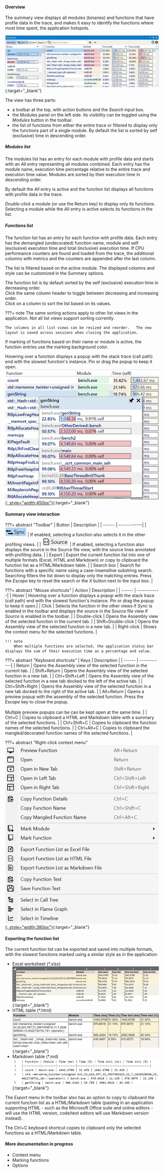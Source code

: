 #### Overview

The summary view displays all modules (binaries) and functions that have profile data in the trace, and makes it easy to identify the functions where most time spent, the application hotspots.

[![Profiling UI screenshot](img/summary-panel_1233x417.png)](img/summary-panel_1233x417.png){:target="_blank"}

The view has three parts:  

- a toolbar at the top, with action buttons and the *Search* input box.
- the Modules panel on the left side. Its visibility can be toggled using the *Modules* button in the toolbar.
- the list of functions from either the entire trace or filtered to display only the functions part of a single module. By default the list is sorted by self (exclusive) time in descending order.

##### Modules list

The modules list has an entry for each module with profile data and starts with an *All* entry representing all modules combined. Each entry has the module name, execution time percentage relative to the entire trace and execution time value. Modules are sorted by their execution time in descending order.

By default the *All* entry is active and the function list displays all functions with profile data in the trace.  

*Double-click* a module (or use the Return key) to display only its functions. Selecting a module while the *All* entry is active selects its functions in the list.

##### Functions list

The function list has an entry for each function with profile data. Each entry has the demangled (undecorated) function name, module and self (exclusive) execution time and total (inclusive) execution time. If CPU performance counters are found and loaded from the trace, the additional columns with metrics and the counters are appended after the last column.  

The list is filtered based on the active module. The displayed columns and style can be customized in the Summary options.

The function list is by default sorted by the self (exclusive) execution time in decreasing order.  
*Click* the same column header to toggle between decreasing and  increasing order.  
*Click* on a column to sort the list based on its values.  

???+ note
    The same sorting actions apply to other list views in the application. Not all list views support sorting currently.  
    
    The columns in all list views can be resized and reorder.   The new layout is saved across sessions when closing the application.

If marking of functions based on their name or module is active, the function entries use the marking background color.

Hovering over a function displays a popup with the stack trace (call path) end with the slowest function's instance. Pin or drag the popup to keep it open.  
[![Profiling UI screenshot](img/summary-preview_654x551.png){: style="width:450px"}](img/summary-preview_654x551.png){:target="_blank"}

#### Summary view interaction

???+ abstract "Toolbar"
    | Button | Description |
    | ------ | ------------|
    | ![](img/flame-graph-toolbar-sync.png) | If enabled, selecting a function also selects it in the other profiling views. |
    | ![](img/flame-graph-toolbar-source.png) | If enabled, selecting a function also displays the source in the Source file view, with the source lines annotated with profiling data. |
    | Export | Export the current function list into one of multiple formats (Excel, HTML and Markdown) or copy to clipboard the function list as  a HTML/Markdown table. |
    | Search box | Search for functions with a specific name using a case-insensitive substring search. Searching filters the list down to display only the matching entries. Press the *Escape* key to reset the search or the *X* button next to the input box. |

???+ abstract "Mouse shortcuts"
    | Action | Description |
    | ------ | ------------|
    | Hover | Hovering over a function displays a popup with the stack trace (call path) end with the slowest function's instance. Pin or drag the popup to keep it open.|
    | Click | Selects the function in the other views if *Sync* is enabled in the toolbar and displays the source in the Source file view if *Source* is enabled in the toolbar.  |
    | Double-click | Opens the Assembly view of the selected function in the current tab. |
    | Shift+Double-click | Opens the Assembly view of the selected function in a new tab. |
    | Right-click | Shows the context menu for the selected functions. |

    !!! note
        When multiple functions are selected, the application status bar displays the sum of their execution time as a percentage and value.

???+ abstract "Keyboard shortcuts"
    | Keys | Description |
    | ------ | ------------|
    | Return | Opens the Assembly view of the selected function in the current tab. |
    | Shift+Return | Opens the Assembly view of the selected function in a new tab. |
    | Ctrl+Shift+Left | Opens the Assembly view of the selected function in a new tab docked to the left of the active tab. |
    | Ctrl+Shift+Right | Opens the Assembly view of the selected function in a new tab docked to the right of the active tab. |
    | Alt+Return | Opens a preview popup with the assembly of the selected function. Press the *Escape* key to close the popup.<br><br>Multiple preview popups can be can be kept open at the same time. |
    | Ctrl+C | Copies to clipboard a HTML and Markdown table with a summary of the selected functions. |
    | Ctrl+Shift+C | Copies to clipboard the function names of the selected functions. |
    | Ctrl+Alt+C | Copies to clipboard the mangled/decorated function names of the selected functions. |

???+ abstract "Right-click context menu"
    [![Profiling UI screenshot](img/summary-context-menu_569x661.png){: style="width:380px"}](img/summary-context-menu_569x661.png){:target="_blank"}  

#### Exporting the function list

The current function list can be exported and saved into multiple formats, with the slowest functions marked using a similar style as in the application:

- Excel worksheet (*.xlsx)  
  [![Profiling UI screenshot](img/summary-export-excel_1366x327.png)](img/summary-export-excel_1366x327.png){:target="_blank"}
- HTML table (*.html)  
  [![Profiling UI screenshot](img/summary-export-html_1209x287.png)](img/summary-export-html_1209x287.png){:target="_blank"}
- Markdown table (*.md)  
  [![Profiling UI screenshot](img/summary-export-markdown_1003x172.png)](img/summary-export-markdown_1003x172.png){:target="_blank"}

The *Export* menu in the toolbar also has an option to copy to clipboard the current function list as a HTML/Markdown table (pasting in an application supporting HTML - such as the Microsoft Office suite and online editors - will use the HTML version, code/text editors will use Markdown version instead).  

The Ctrl+C keyboard shortcut copies to clipboard only the selected functions as a HTML/Markdown table.

#### More documentation in progress
- Context menu
- Marking functions
- Options